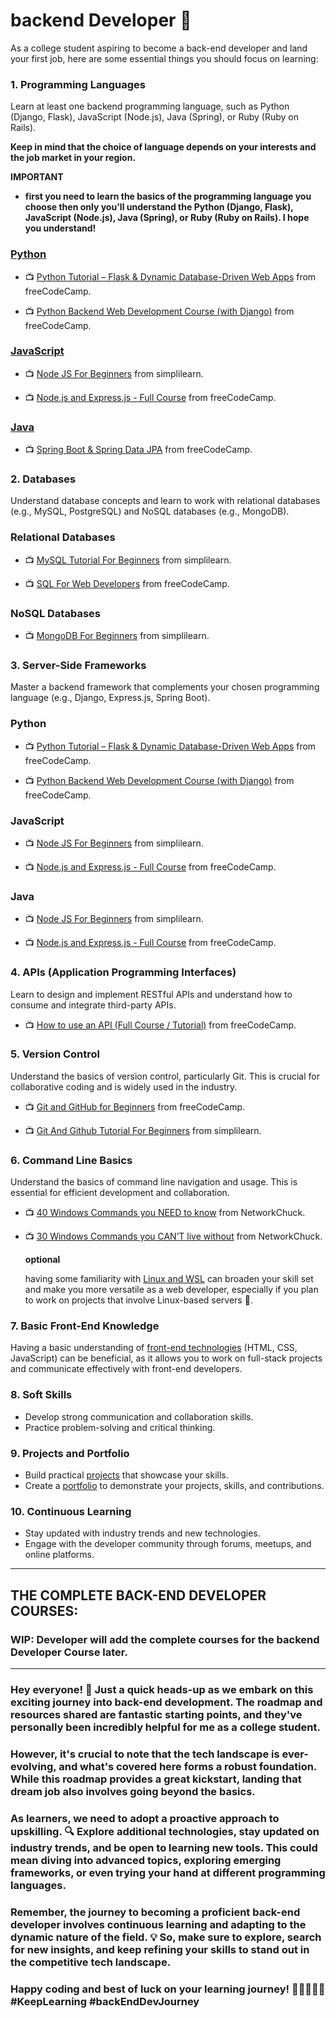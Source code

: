 # backend Developer 🚀

As a college student aspiring to become a back-end developer and land your first job, here are some essential things you should focus on learning:

### 1. **Programming Languages**

Learn at least one backend programming language, such as Python (Django, Flask), JavaScript (Node.js), Java (Spring), or Ruby (Ruby on Rails).

**Keep in mind that the choice of language depends on your interests and the job market in your region.**

**IMPORTANT**

- **first you need to learn the basics of the programming language you choose then only you'll understand the Python (Django, Flask), JavaScript (Node.js), Java (Spring), or Ruby (Ruby on Rails). I hope you understand!**

### [Python](https://youtu.be/cBOcsayH4bY?feature=shared)

- 📺 [Python Tutorial – Flask & Dynamic Database-Driven Web Apps](https://youtu.be/yBDHkveJUf4?feature=shared) from freeCodeCamp.

- 📺 [Python Backend Web Development Course (with Django)](https://youtu.be/jBzwzrDvZ18?feature=shared) from freeCodeCamp.

### [JavaScript](https://www.youtube.com/live/R81DdtlPrqU?feature=shared)

- 📺 [Node JS For Beginners](https://youtu.be/5b2VtgR2ULA?feature=shared) from simplilearn.

- 📺 [Node.js and Express.js - Full Course](https://youtu.be/Oe421EPjeBE?feature=shared) from freeCodeCamp.

### [Java](https://youtu.be/A74TOX803D0?feature=shared)

- 📺 [Spring Boot & Spring Data JPA](https://youtu.be/5rNk7m_zlAg?feature=shared) from freeCodeCamp.

### 2. **Databases**

Understand database concepts and learn to work with relational databases (e.g., MySQL, PostgreSQL) and NoSQL databases (e.g., MongoDB).

### Relational Databases

- 📺 [MySQL Tutorial For Beginners](https://youtu.be/SycDH3NSJUU?feature=shared) from simplilearn.

- 📺 [SQL For Web Developers](https://youtu.be/KBDSJU3cGkc?feature=shared) from freeCodeCamp.

### NoSQL Databases

- 📺 [MongoDB For Beginners](https://youtu.be/8eJJe4Slnik?feature=shared) from simplilearn.

### 3. **Server-Side Frameworks**

Master a backend framework that complements your chosen programming language (e.g., Django, Express.js, Spring Boot).

### Python

- 📺 [Python Tutorial – Flask & Dynamic Database-Driven Web Apps](https://youtu.be/yBDHkveJUf4?feature=shared) from freeCodeCamp.

- 📺 [Python Backend Web Development Course (with Django)](https://youtu.be/jBzwzrDvZ18?feature=shared) from freeCodeCamp.

### JavaScript

- 📺 [Node JS For Beginners](https://youtu.be/5b2VtgR2ULA?feature=shared) from simplilearn.

- 📺 [Node.js and Express.js - Full Course](https://youtu.be/Oe421EPjeBE?feature=shared) from freeCodeCamp.

### Java

- 📺 [Node JS For Beginners](https://youtu.be/5b2VtgR2ULA?feature=shared) from simplilearn.

- 📺 [Node.js and Express.js - Full Course](https://youtu.be/Oe421EPjeBE?feature=shared) from freeCodeCamp.

### 4. **APIs (Application Programming Interfaces)**

Learn to design and implement RESTful APIs and understand how to consume and integrate third-party APIs.

- 📺 [How to use an API (Full Course / Tutorial)](https://youtu.be/WXsD0ZgxjRw?feature=shared) from freeCodeCamp.

### 5. **Version Control**

Understand the basics of version control, particularly Git. This is crucial for collaborative coding and is widely used in the industry.

- 📺 [Git and GitHub for Beginners](https://youtu.be/RGOj5yH7evk?feature=shared) from freeCodeCamp.

- 📺 [Git And Github Tutorial For Beginners](https://www.youtube.com/watch?v=ev_byvSWvr0&list=PLEiEAq2VkUUJs7lyLgSsRlnd9syrFBzSM) from simplilearn.

### 6. **Command Line Basics**

Understand the basics of command line navigation and usage. This is essential for efficient development and collaboration.

- 📺 [40 Windows Commands you NEED to know](https://youtu.be/Jfvg3CS1X3A?feature=shared) from NetworkChuck.

- 📺 [30 Windows Commands you CAN’T live without](https://youtu.be/prVHU1fLR20?feature=shared) from NetworkChuck.

  **optional**

  having some familiarity with [Linux and WSL](https://drive.google.com/drive/folders/1XYZdKX2FyFLwpYEcDGj_OE8bIBm0scYx?usp=sharing) can broaden your skill set and make you more versatile as a web developer, especially if you plan to work on projects that involve Linux-based servers 🐧.

### 7. **Basic Front-End Knowledge**

Having a basic understanding of [front-end technologies](https://github.com/GunaPalanivel/Placement-Assistance/blob/main/Software%20Development/Frontend.md) (HTML, CSS, JavaScript) can be beneficial, as it allows you to work on full-stack projects and communicate effectively with front-end developers.

### 8. **Soft Skills**

- Develop strong communication and collaboration skills.
- Practice problem-solving and critical thinking.

### 9. **Projects and Portfolio**

- Build practical [projects](https://github.com/GunaPalanivel/Placement-Assistance/blob/main/Software%20Development%2FProjects.md) that showcase your skills.
- Create a [portfolio](https://github.com/avinash201199/Portfolio-Collection?fbclid=PAAaYxR5XgJkq1QcsbjYLXp9dE7KBz_68PK6QlOsL190VMnRMbVr4nA-HT4LQ) to demonstrate your projects, skills, and contributions.

### 10. **Continuous Learning**

- Stay updated with industry trends and new technologies.
- Engage with the developer community through forums, meetups, and online platforms.

---

## THE COMPLETE BACK-END DEVELOPER COURSES:

### WIP: Developer will add the complete courses for the backend Developer Course later.

---

### Hey everyone! 👋 Just a quick heads-up as we embark on this exciting journey into back-end development. The roadmap and resources shared are fantastic starting points, and they've personally been incredibly helpful for me as a college student.

### However, it's crucial to note that the tech landscape is ever-evolving, and what's covered here forms a robust foundation. While this roadmap provides a great kickstart, landing that dream job also involves going beyond the basics.

### As learners, we need to adopt a proactive approach to upskilling. 🔍 Explore additional technologies, stay updated on industry trends, and be open to learning new tools. This could mean diving into advanced topics, exploring emerging frameworks, or even trying your hand at different programming languages.

### Remember, the journey to becoming a proficient back-end developer involves continuous learning and adapting to the dynamic nature of the field. 💡 So, make sure to explore, search for new insights, and keep refining your skills to stand out in the competitive tech landscape.

### Happy coding and best of luck on your learning journey! 🚀👩‍💻👨‍💻 #KeepLearning #backEndDevJourney
